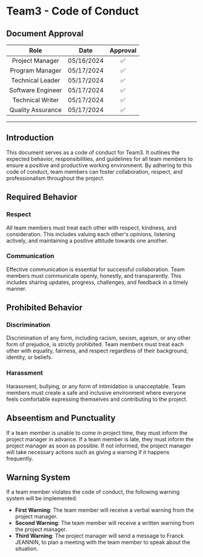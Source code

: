 # Team3 - Code of Conduct

## Document Approval

| Role              |    Date    | Approval |
| :-----------------: | :--------: | :--------: |
| Project Manager   | 05/16/2024 | ✅       |
| Program Manager   | 05/17/2024 | ✅       |
| Technical Leader  | 05/17/2024 | ✅       |
| Software Engineer | 05/17/2024 | ✅       |
| Technical Writer  | 05/17/2024 | ✅       |
| Quality Assurance | 05/17/2024 | ✅       |

---

## Introduction

This document serves as a code of conduct for Team3. It outlines the expected behavior, responsibilities, and guidelines for all team members to ensure a positive and productive working environment. By adhering to this code of conduct, team members can foster collaboration, respect, and professionalism throughout the project.

## Required Behavior

### Respect

All team members must treat each other with respect, kindness, and consideration. This includes valuing each other's opinions, listening actively, and maintaining a positive attitude towards one another.

### Communication

Effective communication is essential for successful collaboration. Team members must communicate openly, honestly, and transparently. This includes sharing updates, progress, challenges, and feedback in a timely manner.

## Prohibited Behavior

### Discrimination

Discrimination of any form, including racism, sexism, ageism, or any other form of prejudice, is strictly prohibited. Team members must treat each other with equality, fairness, and respect regardless of their background, identity, or beliefs.

### Harassment

Harassment, bullying, or any form of intimidation is unacceptable. Team members must create a safe and inclusive environment where everyone feels comfortable expressing themselves and contributing to the project.

## Abseentism and Punctuality

If a team member is unable to come in project time, they must inform the project manager in advance. If a team member is late, they must inform the project manager as soon as possible. If not informed, the project manager will take necessary actions such as giving a warning if it happens frequently.

## Warning System

If a team member violates the code of conduct, the following warning system will be implemented:

- **First Warning**: The team member will receive a verbal warning from the project manager.
- **Second Warning**: The team member will receive a written warning from the project manager.
- **Third Warning**: The project manager will send a message to Franck JEANNIN, to plan a meeting with the team member to speak about the situation.
